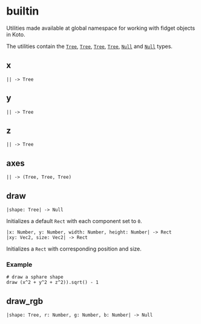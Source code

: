 # builtin

Utilities made available at global namespace for working with fidget objects in Koto.

The utilities contain the [`Tree`](#x-1), [`Tree`](#y-1), [`Tree`](#z-1), [`Tree`](#axes-1), [`Null`](#draw-1) and [`Null`](#draw_rgb-1) types.

## x

```kototype
|| -> Tree
```

## y

```kototype
|| -> Tree
```

## z

```kototype
|| -> Tree
```

## axes

```kototype
|| -> (Tree, Tree, Tree)
```

## draw

```kototype
|shape: Tree| -> Null
```

Initializes a default `Rect` with each component set to `0`.

```kototype
|x: Number, y: Number, width: Number, height: Number| -> Rect
|xy: Vec2, size: Vec2| -> Rect
```

Initializes a `Rect` with corresponding position and size.

### Example

```koto
# draw a sphare shape
draw (x^2 + y^2 + z^2)).sqrt() - 1
```

## draw_rgb

```kototype
|shape: Tree, r: Number, g: Number, b: Number| -> Null
```
